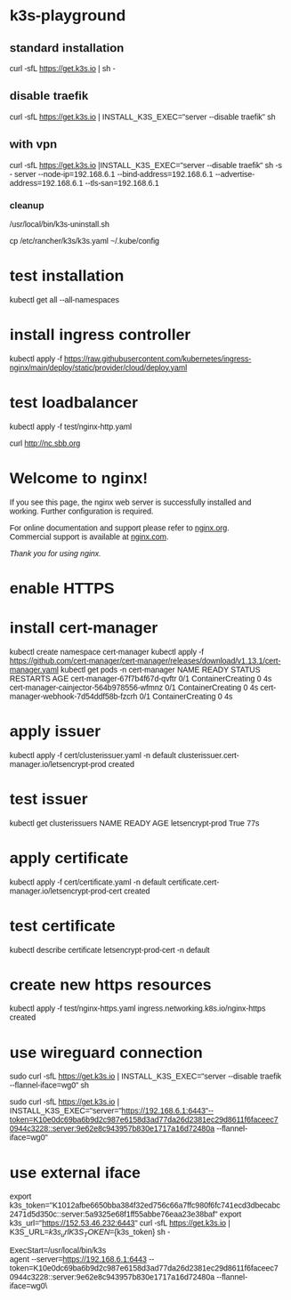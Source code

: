 # k3s-playground

## standard installation
curl -sfL https://get.k3s.io | sh -

## disable traefik
curl -sfL https://get.k3s.io | INSTALL_K3S_EXEC="server --disable traefik" sh

## with vpn 
curl -sfL https://get.k3s.io |INSTALL_K3S_EXEC="server --disable traefik"  sh -s - server --node-ip=192.168.6.1 --bind-address=192.168.6.1 --advertise-address=192.168.6.1 --tls-san=192.168.6.1

### cleanup
/usr/local/bin/k3s-uninstall.sh

cp /etc/rancher/k3s/k3s.yaml ~/.kube/config

# test installation
kubectl get all --all-namespaces

# install ingress controller
kubectl apply -f https://raw.githubusercontent.com/kubernetes/ingress-nginx/main/deploy/static/provider/cloud/deploy.yaml


# test loadbalancer 
kubectl apply -f test/nginx-http.yaml

curl http://nc.sbb.org
<!DOCTYPE html>
<html>
<head>
<title>Welcome to nginx!</title>
<style>
html { color-scheme: light dark; }
body { width: 35em; margin: 0 auto;
font-family: Tahoma, Verdana, Arial, sans-serif; }
</style>
</head>
<body>
<h1>Welcome to nginx!</h1>
<p>If you see this page, the nginx web server is successfully installed and
working. Further configuration is required.</p>

<p>For online documentation and support please refer to
<a href="http://nginx.org/">nginx.org</a>.<br/>
Commercial support is available at
<a href="http://nginx.com/">nginx.com</a>.</p>

<p><em>Thank you for using nginx.</em></p>
</body>
</html>

# enable HTTPS

# install cert-manager
kubectl create namespace cert-manager
kubectl apply -f https://github.com/cert-manager/cert-manager/releases/download/v1.13.1/cert-manager.yaml
kubectl get pods -n cert-manager
NAME                                       READY   STATUS              RESTARTS   AGE
cert-manager-67f7b4f67d-qvftr              0/1     ContainerCreating   0          4s
cert-manager-cainjector-564b978556-wfmnz   0/1     ContainerCreating   0          4s
cert-manager-webhook-7d54ddf58b-fzcrh      0/1     ContainerCreating   0          4s

# apply issuer
kubectl apply -f cert/clusterissuer.yaml -n default
clusterissuer.cert-manager.io/letsencrypt-prod created

# test issuer
kubectl get clusterissuers
NAME               READY   AGE
letsencrypt-prod   True    77s

# apply certificate
kubectl apply -f cert/certificate.yaml -n default
certificate.cert-manager.io/letsencrypt-prod-cert created

# test certificate
kubectl describe certificate  letsencrypt-prod-cert -n default


# create new https resources 

kubectl apply -f test/nginx-https.yaml
ingress.networking.k8s.io/nginx-https created


# use wireguard connection 
sudo curl -sfL https://get.k3s.io | INSTALL_K3S_EXEC="server --disable traefik --flannel-iface=wg0" sh

sudo curl -sfL https://get.k3s.io | INSTALL_K3S_EXEC="server="https://192.168.6.1:6443"--token=K10e0dc69ba6b9d2c987e6158d3ad77da26d2381ec29d8611f6faceec70944c3228::server:9e62e8c943957b830e1717a16d72480a --flannel-iface=wg0"


# use external iface
export k3s_token="K1012afbe6650bba384f32ed756c66a7ffc980f6fc741ecd3dbecabc2471d5d350c::server:5a9325e68f1ff55abbe76eaa23e38baf"
export k3s_url="https://152.53.46.232:6443"
curl -sfL https://get.k3s.io | K3S_URL=${k3s_url} K3S_TOKEN=${k3s_token} sh -


ExecStart=/usr/local/bin/k3s \
agent --server=https://192.168.6.1:6443 --token=K10e0dc69ba6b9d2c987e6158d3ad77da26d2381ec29d8611f6faceec70944c3228::server:9e62e8c943957b830e1717a16d72480a --flannel-iface=wg0\